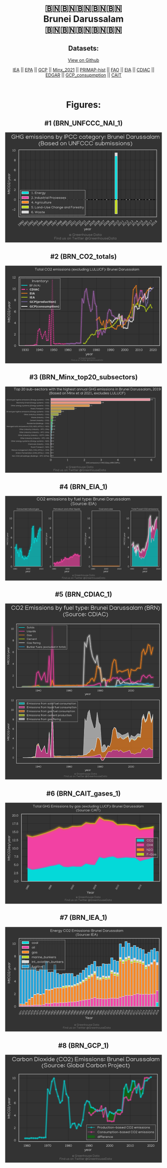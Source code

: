 
<center>
<h1 align="center">
🇧🇳🇧🇳🇧🇳🇧🇳🇧🇳
<br>
Brunei Darussalam
<br>
🇧🇳🇧🇳🇧🇳🇧🇳🇧🇳
</h1>
<h2>Datasets:</h2>
<p><a href="https://github.com/dquintani/GreenhouseData/tree/master/country_data/BRN_Brunei Darussalam/data">View on Github</a>
<br></p><p><a href="data/BRN_IEA.csv">IEA</a> || <a href="data/BRN_EPA.csv">EPA</a> || <a href="data/BRN_GCP.csv">GCP</a> || <a href="data/BRN_Minx_2021.csv">Minx_2021</a> || <a href="data/BRN_PRIMAP-hist.csv">PRIMAP-hist</a> || <a href="data/BRN_FAO.csv">FAO</a> || <a href="data/BRN_EIA.csv">EIA</a> || <a href="data/BRN_CDIAC.csv">CDIAC</a> || <a href="data/BRN_EDGAR.csv">EDGAR</a> || <a href="data/BRN_GCP_consupmption.csv">GCP_consupmption</a> || <a href="data/BRN_CAIT.csv">CAIT</a></p><p><br></p>
<h1>Figures:</h1><h2>#1 (BRN_UNFCCC_NAI_1)</h2>
<p><img alt="" src="figures/BRN_UNFCCC_NAI_1.png" /></p><h2>#2 (BRN_CO2_totals)</h2>
<p><img alt="" src="figures/BRN_CO2_totals.png" /></p><h2>#3 (BRN_Minx_top20_subsectors)</h2>
<p><img alt="" src="figures/BRN_Minx_top20_subsectors.png" /></p><h2>#4 (BRN_EIA_1)</h2>
<p><img alt="" src="figures/BRN_EIA_1.png" /></p><h2>#5 (BRN_CDIAC_1)</h2>
<p><img alt="" src="figures/BRN_CDIAC_1.png" /></p><h2>#6 (BRN_CAIT_gases_1)</h2>
<p><img alt="" src="figures/BRN_CAIT_gases_1.png" /></p><h2>#7 (BRN_IEA_1)</h2>
<p><img alt="" src="figures/BRN_IEA_1.png" /></p><h2>#8 (BRN_GCP_1)</h2>
<p><img alt="" src="figures/BRN_GCP_1.png" /></p>